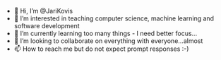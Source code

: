- 👋 Hi, I’m @JariKovis
- 👀 I’m interested in teaching computer science, machine learning and software development
- 🌱 I’m currently learning too many things - I need better focus...
- 💞️ I’m looking to collaborate on everything with everyone...almost
- 📫 How to reach me but do not expect prompt responses :-)

<!---
JariKovis/JariKovis is a ✨ special ✨ repository because its `README.md` (this file) appears on your GitHub profile.
You can click the Preview link to take a look at your changes.
--->
